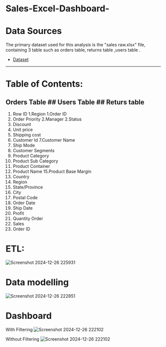 # Sales-Excel-Dashboard-

# Data Sources
 The primary dataset used for this analysis is the "sales raw.xlsx" file, containing 3 table such as orders table, returns table ,users table .
- <a href="https://github.com/gkarthik333/Sales-Excel-Dashboard-/blob/main/Sales%20Raw%20data.xlsx">Dataset</a>

------------------------------------------

# Table of Contents:
## Orders Table                       ## Users Table                   ## Returs table 
 1. Row ID                             1.Region                         1.Order ID
 2. Order Priority                     2.Manager                        2.Status
 3. Discount
4. Unit price
5. Shipping cost
6. Customer Id
7.Customer Name
8. Ship Mode
10. Customer Segments 
11. Product Category 
12. Product Sub Category
13. Product Container
14. Product Name
15.Product Base Margin
16. Country 
17. Region
18. State/Province
19. City
20. Postal Code
21. Order Date
22. Ship Date
23. Profit
24. Quantity Order
25. Sales
26. Order ID

# ETL:
![Screenshot 2024-12-26 225931](https://github.com/user-attachments/assets/188981c7-b377-440f-8198-ba4f2fa3d0db)
# Data modelling
![Screenshot 2024-12-26 222851](https://github.com/user-attachments/assets/abfc5c85-dec5-4d45-b9e9-93dae60afecb)
# Dashboard
With Filtering 
![Screenshot 2024-12-26 222102](https://github.com/user-attachments/assets/8ad7da6d-ad74-47c9-a903-22df39288cb4)

Without Filtering 
![Screenshot 2024-12-26 222102](https://github.com/user-attachments/assets/f4cb10f7-92f5-4870-a57b-33571411dd0b)




